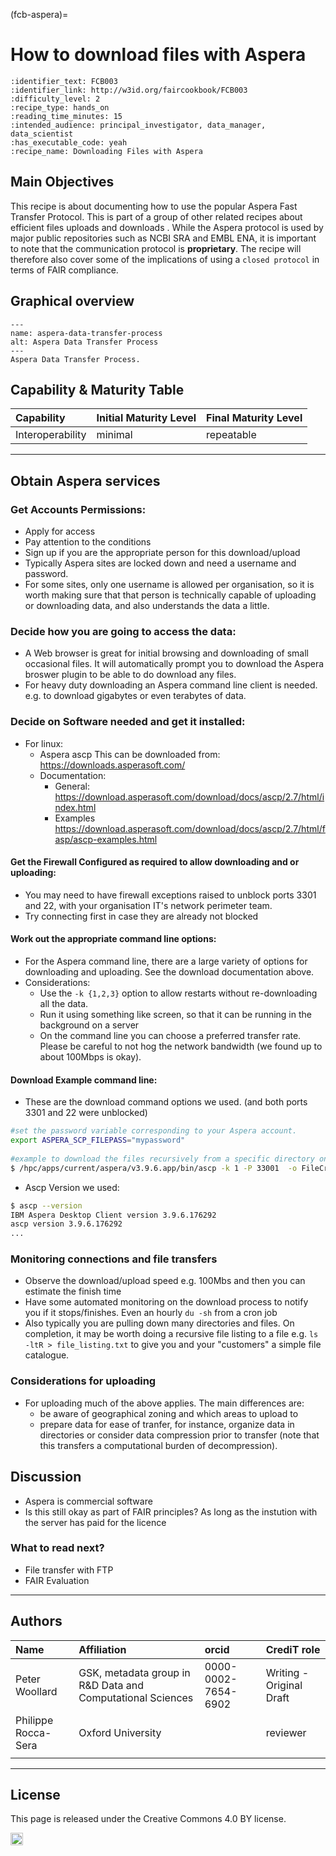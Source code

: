(fcb-aspera)=
# How to download files with Aspera

````{panels_fairplus}
:identifier_text: FCB003
:identifier_link: http://w3id.org/faircookbook/FCB003
:difficulty_level: 2
:recipe_type: hands_on
:reading_time_minutes: 15
:intended_audience: principal_investigator, data_manager, data_scientist  
:has_executable_code: yeah
:recipe_name: Downloading Files with Aspera
```` 

## Main Objectives

This recipe is about documenting how to use the popular Aspera Fast Transfer Protocol.
This is part of a group of other related recipes about efficient files uploads and downloads .
While the Aspera protocol is used by major public repositories such as NCBI SRA and EMBL ENA, it is important to note that the communication protocol is **proprietary**.
The recipe will therefore also cover some of the implications of using a `closed protocol` in terms of FAIR compliance.



## Graphical overview

```{figure} aspera.md-figure1.mmd.png
---
name: aspera-data-transfer-process
alt: Aspera Data Transfer Process
---
Aspera Data Transfer Process.
```

## Capability & Maturity Table

| Capability  | Initial Maturity Level | Final Maturity Level  |
| :------------- | :------------- | :------------- |
| Interoperability | minimal | repeatable |

----
## Obtain Aspera services

### Get Accounts Permissions:
* Apply for access
* Pay attention to the conditions
* Sign up if you are the appropriate person for this download/upload 
* Typically Aspera sites are locked down and need a username and password.
* For some sites, only one username is allowed per organisation, so it is worth making sure that that person is technically capable of uploading or downloading data, and also understands the data a little.
 
### Decide how you are going to access the data:
* A Web browser is great for initial browsing and downloading of small occasional files. It will automatically prompt you to download the Aspera broswer plugin to be able to do download any files.
* For heavy duty downloading an Aspera command line client is needed. e.g. to download gigabytes or even terabytes of data.
 
### Decide on Software needed and get it installed:
 
* For linux:
  * Aspera ascp This can be downloaded from:  https://downloads.asperasoft.com/
  * Documentation:
    * General: https://download.asperasoft.com/download/docs/ascp/2.7/html/index.html
    * Examples https://download.asperasoft.com/download/docs/ascp/2.7/html/fasp/ascp-examples.html
 
#### Get the Firewall Configured as required to allow downloading and or uploading:
* You may need to have firewall exceptions raised to unblock ports 3301 and 22, with your organisation IT's network perimeter team. 
* Try connecting first in case they are already not blocked

#### Work out the appropriate command line options:
* For the Aspera command line, there are a large variety of options for downloading and uploading. See the download documentation above.
* Considerations:
  * Use the `-k {1,2,3}`  option to allow restarts without re-downloading all the data.
  * Run it using something like screen, so that it can be running in the background on a server
  * On the command line you can choose a preferred transfer rate. Please be careful to not hog the network bandwidth (we found up to about 100Mbps is okay).
 
#### Download Example command line:
* These are the download command options we used. (and both ports 3301 and 22 were unblocked)

```bash
#set the password variable corresponding to your Aspera account.
export ASPERA_SCP_FILEPASS="mypassword"
 
#example to download the files recursively from a specific directory on the Aspera server to
$ /hpc/apps/current/aspera/v3.9.6.app/bin/ascp -k 1 -P 33001  -o FileCrypt=decrypt aspera.myacc@aspera-immport.niaid.nih.gov:dir_to_download ./
```
 
* Ascp Version we used:
```bash
$ ascp --version
IBM Aspera Desktop Client version 3.9.6.176292
ascp version 3.9.6.176292
...
```

### Monitoring connections and file transfers

* Observe the  download/upload speed e.g. 100Mbs and then you can estimate the finish time
* Have some automated monitoring on the download process to  notify you if it  stops/finishes.  Even an hourly `du -sh` from a cron job
* Also typically you are pulling down many directories and files. On completion, it may be worth doing a recursive file listing to a file e.g. `ls -ltR > file_listing.txt` to give you and your "customers" a simple file catalogue.

### Considerations for uploading

* For uploading much of the above applies. The main differences are:
  * be aware of geographical zoning and which areas to upload to
  * prepare data for ease of tranfer, for instance, organize data in directories or consider data compression prior to transfer (note that this transfers a computational burden of decompression).

<!-- TODO (needed - no real example yet)
* Example command line for uploading
  * 
  -->

## Discussion

* Aspera is commercial software
* Is this still okay as part of FAIR principles? As long as the instution with the server has paid for the licence
<!--TODO (internal comments:)
* Action : ask EBI e.g. Tony or Fuqi (in the presentation)
* Action Philippe: will ask Mark Wilkinson if Aspera is compliant? and how it would work with his evaluator?
* Look at the dockerised version of the client?
* write a new recipe for uploading - probably update this.
-->

### What to read next?

  - <!-- TODO (recipe does not exist yet) --> File transfer with FTP
  - <!-- TODO (which recipe would that reference to? why is FAIR evaluation needed here?) --> FAIR Evaluation

---

## Authors

| Name           | Affiliation    | orcid          | CrediT role   |
| :------------- | :------------- | :------------- |:------------- |
| Peter Woollard  | GSK, metadata group in R&D Data and Computational Sciences  |  0000-0002-7654-6902 |  Writing - Original Draft |
| Philippe Rocca-Sera | Oxford University| | reviewer |
| | | | |



--- 

## License

This page is released under the Creative Commons 4.0 BY license.

<a href="https://creativecommons.org/licenses/by/4.0/"><img src="https://mirrors.creativecommons.org/presskit/buttons/80x15/png/by.png" height="20"/></a>